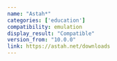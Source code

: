 ```yaml
---
name: "Astah*"
categories: ['education']
compatibility: emulation
display_result: "Compatible"
version_from: "10.0.0"
link: https://astah.net/downloads
---
```

